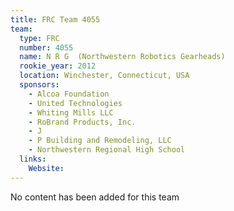 ```yaml
---
title: FRC Team 4055
team:
  type: FRC
  number: 4055
  name: N R G  (Northwestern Robotics Gearheads)
  rookie_year: 2012
  location: Winchester, Connecticut, USA
  sponsors:
    - Alcoa Foundation
    - United Technologies
    - Whiting Mills LLC
    - RoBrand Products, Inc.
    - J
    - P Building and Remodeling, LLC
    - Northwestern Regional High School
  links:
    Website: 
---
```

No content has been added for this team